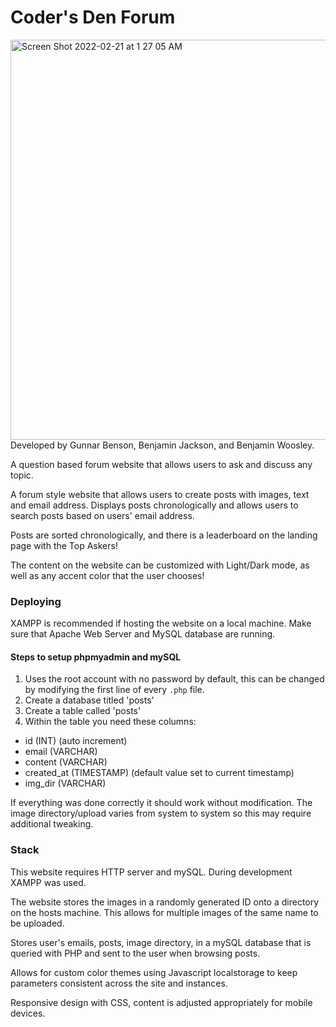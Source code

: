 # Coder's Den Forum
<img width="640" alt="Screen Shot 2022-02-21 at 1 27 05 AM" src="https://user-images.githubusercontent.com/56568238/154900760-b414f399-c6d4-4de0-b397-84c6447b04fd.png">
Developed by Gunnar Benson, Benjamin Jackson, and Benjamin Woosley.


A question based forum website that allows users to ask and discuss any topic.

A forum style website that allows users to create posts with images, text and email address. Displays posts chronologically and allows users to search posts based on users' email address.

Posts are sorted chronologically, and there is a leaderboard on the landing page with the Top Askers!

The content on the website can be customized with Light/Dark mode, as well as any accent color that the user chooses!

### Deploying
XAMPP is recommended if hosting the website on a local machine. Make sure that Apache Web Server and MySQL database are running.
#### Steps to setup phpmyadmin and mySQL 
1. Uses the root account with no password by default, this can be changed by modifying the first line of every `.php` file.
2. Create a database titled 'posts'
3. Create a table called 'posts'
4. Within the table you need these columns:
- id (INT) (auto increment)
- email (VARCHAR)
- content (VARCHAR)
- created_at (TIMESTAMP) (default value set to current timestamp)
- img_dir (VARCHAR)

If everything was done correctly it should work without modification. The image directory/upload varies from system to system so this may require additional tweaking.
### Stack
This website requires HTTP server and mySQL. During development XAMPP was used.

The website stores the images in a randomly generated ID onto a directory on the hosts machine. This allows for multiple images of the same name to be uploaded.

Stores user's emails, posts, image directory, in a mySQL database that is queried with PHP and sent to the user when browsing posts.

Allows for custom color themes using Javascript localstorage to keep parameters consistent across the site and instances.

Responsive design with CSS, content is adjusted appropriately for mobile devices.
